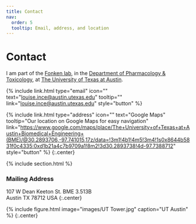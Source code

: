 ```yaml
---
title: Contact
nav:
  order: 5
  tooltip: Email, address, and location
---
```


# <i class="fas fa-envelope"></i>Contact

I am part of the [Fonken lab](https://www.fonkenlab.com/), in the [Department of Pharmacology & Toxicology](https://pharmacy.utexas.edu/research-practice/college-divisions/pharmacology-toxicology), at [The University of Texas at Austin](https://www.utexas.edu/).

{%
  include link.html
  type="email"
  icon=""
  text="louise.ince@austin.utexas.edu"
  tooltip=""
  link="louise.ince@austin.utexas.edu"
  style="button"
%}

{%
  include link.html
  type="address"
  icon=""
  text="Google Maps"
  tooltip="Our location on Google Maps for easy navigation"
  link="https://www.google.com/maps/place/The+University+of+Texas+at+Austin+Biomedical+Engineering+(BME)/@30.2893706,-97.741015,17z/data=!3m1!4b1!4m5!3m4!1s0x8644b5831f0c4335:0xd1b21a4c7b9709a1!8m2!3d30.2893738!4d-97.7388712"
  style="button"
%}
{:.center}

{% include section.html %}

### <i class="fas fa-mail-bulk"></i>Mailing Address

107 W Dean Keeton St.
BME 3.513B  
Austin
TX 78712
USA
{:.center}

{%
  include figure.html
  image="images/UT Tower.jpg"
  caption="UT Austin"
%}
{:.center}
